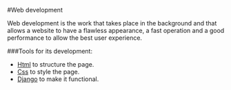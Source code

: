 #Web development

Web development is the work that takes place in the background and that allows a website to have a flawless appearance, a fast operation and a good performance to allow the best user experience.

###Tools for its development:

- [Html](/wiki/HTML) to structure the page.
- [Css](/wiki/CSS) to style the page.
- [Django](/wiki/Django) to make it functional.